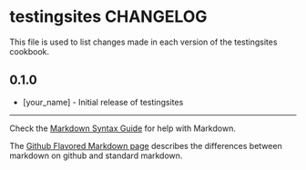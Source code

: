 # testingsites CHANGELOG

This file is used to list changes made in each version of the testingsites cookbook.

## 0.1.0
- [your_name] - Initial release of testingsites

- - -
Check the [Markdown Syntax Guide](http://daringfireball.net/projects/markdown/syntax) for help with Markdown.

The [Github Flavored Markdown page](http://github.github.com/github-flavored-markdown/) describes the differences between markdown on github and standard markdown.
